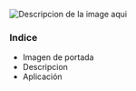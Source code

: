 
![Descripcion de la image aqui](https://github.com/user-attachments/assets/8f2e019c-2e25-45e9-ba53-1d138a22a773)

### Indice

+ Imagen de portada
+ Descripcion
+ Aplicación
